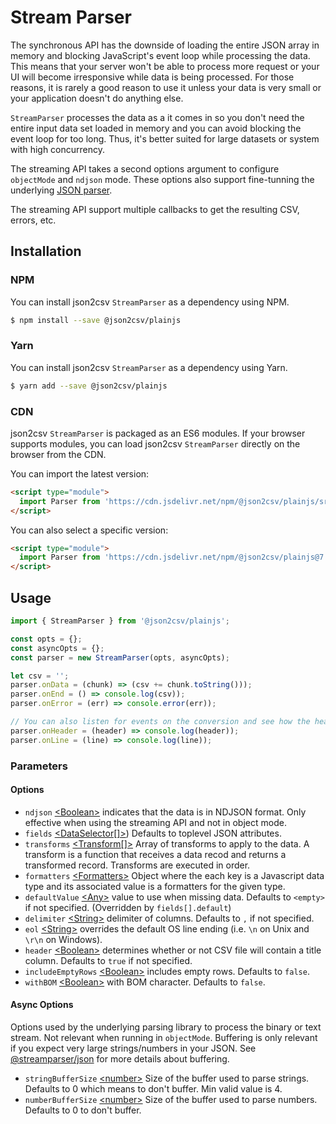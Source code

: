 
# Stream Parser

The synchronous API has the downside of loading the entire JSON array in memory and blocking JavaScript's event loop while processing the data. This means that your server won't be able to process more request or your UI will become irresponsive while data is being processed. For those reasons, it is rarely a good reason to use it unless your data is very small or your application doesn't do anything else.

`StreamParser` processes the data as a it comes in so you don't need the entire input data set loaded in memory and you can avoid blocking the event loop for too long. Thus, it's better suited for large datasets or system with high concurrency.

The streaming API takes a second options argument to configure `objectMode` and `ndjson` mode. These options also support fine-tunning the underlying [JSON parser](https://github.com/juanjoDiaz/streamparser-json).

The streaming API support multiple callbacks to get the resulting CSV, errors, etc.

## Installation

<!-- tabs:start -->

### **NPM**

You can install json2csv `StreamParser` as a dependency using NPM.

```bash
$ npm install --save @json2csv/plainjs
```

### **Yarn**

You can install json2csv `StreamParser` as a dependency using Yarn.

```bash
$ yarn add --save @json2csv/plainjs
```

### **CDN**

json2csv `StreamParser` is packaged as an ES6 modules.
If your browser supports modules, you can load json2csv `StreamParser` directly on the browser from the CDN.

You can import the latest version:

```html
<script type="module">
  import Parser from 'https://cdn.jsdelivr.net/npm/@json2csv/plainjs/src/StreamParser.js';
</script>
```

You can also select a specific version:

```html
<script type="module">
  import Parser from 'https://cdn.jsdelivr.net/npm/@json2csv/plainjs@7.0.0/src/StreamParser.js';
</script>
```

<!-- tabs:end -->

## Usage

```js
import { StreamParser } from '@json2csv/plainjs';

const opts = {};
const asyncOpts = {};
const parser = new StreamParser(opts, asyncOpts);

let csv = '';
parser.onData = (chunk) => (csv += chunk.toString()));
parser.onEnd = () => console.log(csv));
parser.onError = (err) => console.error(err));

// You can also listen for events on the conversion and see how the header or the lines are coming out.
parser.onHeader = (header) => console.log(header));
parser.onLine = (line) => console.log(line));
```

### Parameters

#### Options

* `ndjson` [&lt;Boolean&gt;](https://developer.mozilla.org/en-US/docs/Web/JavaScript/Reference/Global_Objects/Boolean) indicates that the data is in NDJSON format. Only effective when using the streaming API and not in object mode.
* `fields` [&lt;DataSelector[]&gt;](advanced-options/data-selection.md)) Defaults to toplevel JSON attributes.
* `transforms` [&lt;Transform[]&gt;](advanced-options/transforms.md) Array of transforms to apply to the data. A transform is a function that receives a data recod and returns a transformed record. Transforms are executed in order.
* `formatters` [&lt;Formatters&gt;](advanced-options/formatters.md) Object where the each key is a Javascript data type and its associated value is a formatters for the given type.
* `defaultValue` [&lt;Any&gt;]() value to use when missing data. Defaults to `<empty>` if not specified. (Overridden by `fields[].default`)
* `delimiter` [&lt;String&gt;](https://developer.mozilla.org/en-US/docs/Web/JavaScript/Reference/Global_Objects/String)  delimiter of columns. Defaults to `,` if not specified.
* `eol` [&lt;String&gt;](https://developer.mozilla.org/en-US/docs/Web/JavaScript/Reference/Global_Objects/String)  overrides the default OS line ending (i.e. `\n` on Unix and `\r\n` on Windows).
* `header` [&lt;Boolean&gt;](https://developer.mozilla.org/en-US/docs/Web/JavaScript/Reference/Global_Objects/Boolean)  determines whether or not CSV file will contain a title column. Defaults to `true` if not specified.
* `includeEmptyRows` [&lt;Boolean&gt;](https://developer.mozilla.org/en-US/docs/Web/JavaScript/Reference/Global_Objects/Boolean) includes empty rows. Defaults to `false`.
* `withBOM` [&lt;Boolean&gt;](https://developer.mozilla.org/en-US/docs/Web/JavaScript/Reference/Global_Objects/Boolean) with BOM character. Defaults to `false`.

#### Async Options

Options used by the underlying parsing library to process the binary or text stream.
Not relevant when running in `objectMode`.
Buffering is only relevant if you expect very large strings/numbers in your JSON.
See [@streamparser/json](https://github.com/juanjoDiaz/streamparser-json#buffering) for more details about buffering.

* `stringBufferSize` [&lt;number&gt;](https://developer.mozilla.org/en-US/docs/Web/JavaScript/Reference/Global_Objects/Number) Size of the buffer used to parse strings. Defaults to 0 which means to don't buffer. Min valid value is 4.
* `numberBufferSize` [&lt;number&gt;](https://developer.mozilla.org/en-US/docs/Web/JavaScript/Reference/Global_Objects/Number) Size of the buffer used to parse numbers. Defaults to 0 to don't buffer.
